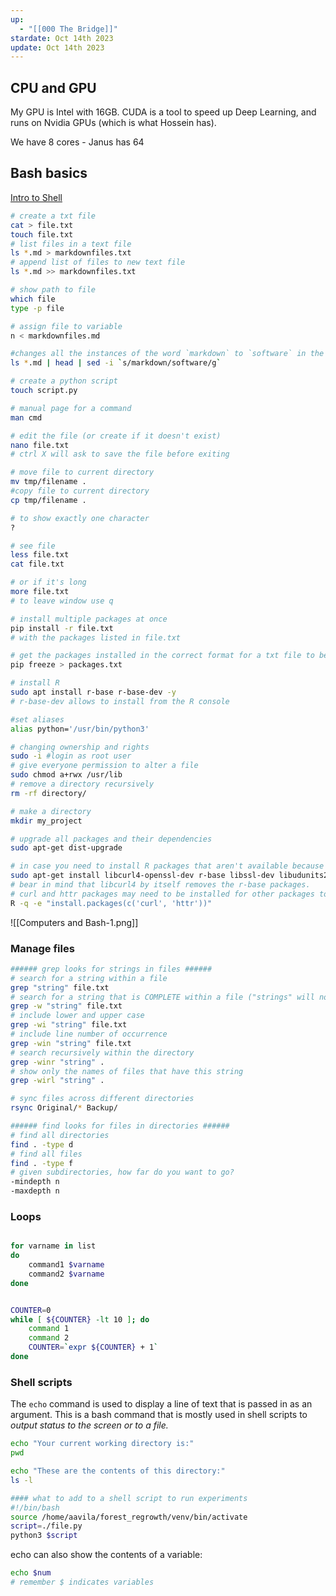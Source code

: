 ```yaml
---
up:
  - "[[000 The Bridge]]"
stardate: Oct 14th 2023
update: Oct 14th 2023
---
```

## CPU and GPU

My GPU is Intel with 16GB. CUDA is a tool to speed up Deep Learning, and runs on Nvidia GPUs (which is what Hossein has).

We have 8 cores - Janus has 64

## Bash basics
[Intro to Shell](https://hbctraining.github.io/Intro-to-shell-flipped/schedule/links-to-lessons.html)
```bash
# create a txt file
cat > file.txt
touch file.txt
# list files in a text file
ls *.md > markdownfiles.txt
# append list of files to new text file
ls *.md >> markdownfiles.txt

# show path to file
which file
type -p file

# assign file to variable
n < markdownfiles.md

#changes all the instances of the word `markdown` to `software` in the first 5 `*.md` files in your current directory
ls *.md | head | sed -i `s/markdown/software/g`

# create a python script
touch script.py

# manual page for a command
man cmd

# edit the file (or create if it doesn't exist)
nano file.txt
# ctrl X will ask to save the file before exiting

# move file to current directory
mv tmp/filename .
#copy file to current directory
cp tmp/filename .

# to show exactly one character
?

# see file
less file.txt
cat file.txt

# or if it's long
more file.txt
# to leave window use q

# install multiple packages at once
pip install -r file.txt
# with the packages listed in file.txt

# get the packages installed in the correct format for a txt file to be installed in a different directory
pip freeze > packages.txt

# install R
sudo apt install r-base r-base-dev -y
# r-base-dev allows to install from the R console

#set aliases
alias python='/usr/bin/python3'

# changing ownership and rights
sudo -i #login as root user
# give everyone permission to alter a file
sudo chmod a+rwx /usr/lib
# remove a directory recursively
rm -rf directory/

# make a directory
mkdir my_project

# upgrade all packages and their dependencies
sudo apt-get dist-upgrade

# in case you need to install R packages that aren't available because of curl,
sudo apt-get install libcurl4-openssl-dev r-base libssl-dev libudunits2-dev libfontconfig1-dev openssl libnetcdf-dev libharfbuzz-dev libfribidi-dev libxml2-dev libfreetype6-dev libpng-dev libtiff5-dev libjpeg-dev gdal-bin libgdal-dev libprotobuf-dev libjq-dev protobuf-compiler
# bear in mind that libcurl4 by itself removes the r-base packages.
# curl and httr packages may need to be installed for other packages to run
R -q -e "install.packages(c('curl', 'httr'))"
```
![[Computers and Bash-1.png]]
### Manage files

```bash
###### grep looks for strings in files ######
# search for a string within a file
grep "string" file.txt
# search for a string that is COMPLETE within a file ("strings" will not be returned, only string)
grep -w "string" file.txt
# include lower and upper case
grep -wi "string" file.txt
# include line number of occurrence
grep -win "string" file.txt
# search recursively within the directory
grep -winr "string" .
# show only the names of files that have this string
grep -wirl "string" .

# sync files across different directories
rsync Original/* Backup/

###### find looks for files in directories ######
# find all directories
find . -type d
# find all files
find . -type f
# given subdirectories, how far do you want to go?
-mindepth n
-maxdepth n
```

### Loops
```bash

for varname in list
do
    command1 $varname
    command2 $varname
done


COUNTER=0
while [ ${COUNTER} -lt 10 ]; do
    command 1
    command 2
    COUNTER=`expr ${COUNTER} + 1` 
done


```

### Shell scripts

The `echo` command is used to display a line of text that is passed in as an argument. This is a bash command that is mostly used in shell scripts to *output status to the screen or to a file.*
``` bash
echo "Your current working directory is:"
pwd

echo "These are the contents of this directory:"
ls -l

#### what to add to a shell script to run experiments
#!/bin/bash
source /home/aavila/forest_regrowth/venv/bin/activate
script=./file.py
python3 $script

```

echo can also show the contents of a variable:
```bash
echo $num
# remember $ indicates variables
```
